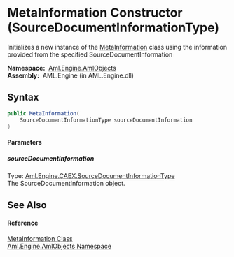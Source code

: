 MetaInformation Constructor (SourceDocumentInformationType)
===========================================================
Initializes a new instance of the [MetaInformation][1] class using the information provided from the specified SourceDocumentInformation

  **Namespace:**  [Aml.Engine.AmlObjects][2]  
  **Assembly:**  AML.Engine (in AML.Engine.dll)

Syntax
------

```csharp
public MetaInformation(
	SourceDocumentInformationType sourceDocumentInformation
)
```

#### Parameters

##### *sourceDocumentInformation*
Type: [Aml.Engine.CAEX.SourceDocumentInformationType][3]  
The SourceDocumentInformation object.


See Also
--------

#### Reference
[MetaInformation Class][1]  
[Aml.Engine.AmlObjects Namespace][2]  

[1]: README.md
[2]: ../README.md
[3]: ../../Aml.Engine.CAEX/SourceDocumentInformationType/README.md
[4]: https://www.automationml.org
[5]: ../../icons/logoShade.png